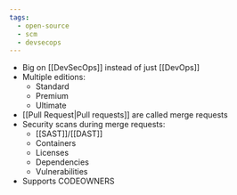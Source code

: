 ```yaml
---
tags:
  - open-source
  - scm
  - devsecops
---
```

- Big on [[DevSecOps]] instead of just [[DevOps]]
- Multiple editions:
	- Standard
	- Premium
	- Ultimate
- [[Pull Request|Pull requests]] are called merge requests
- Security scans during merge requests:
	- [[SAST]]/[[DAST]]
	- Containers
	- Licenses
	- Dependencies
	- Vulnerabilities
- Supports CODEOWNERS